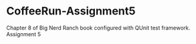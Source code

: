 # CoffeeRun-Assignment5
Chapter 8 of Big Nerd Ranch book configured with QUnit test framework. Assignment 5
